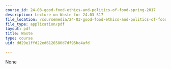 ```yaml
---
course_id: 24-03-good-food-ethics-and-politics-of-food-spring-2017
description: Lecture on Waste for 24.03 S17
file_location: /coursemedia/24-03-good-food-ethics-and-politics-of-food-spring-2017/dd29e1ffd22ed6126580d7df95bc4afd_MIT24_03S17_lec19.pdf
file_type: application/pdf
layout: pdf
title: Waste
type: course
uid: dd29e1ffd22ed6126580d7df95bc4afd

---
```

None